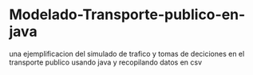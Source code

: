 # Modelado-Transporte-publico-en-java
una ejemplificacion del simulado de trafico y tomas de deciciones en el transporte publico usando java y recopilando datos en csv
